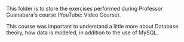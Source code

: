 This folder is to store the exercises performed during Professor Guanabara's course (YouTube: Video Course).

This course was important to understand a little more about Database theory, how data is modeled, in addition to the use of MySQL.